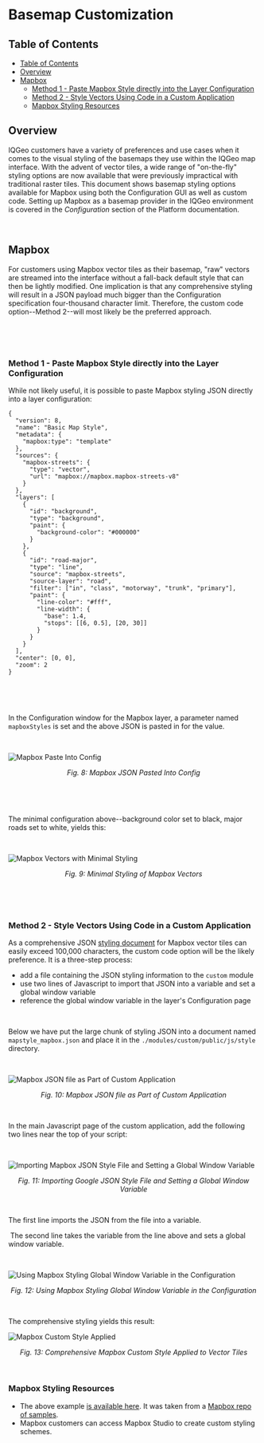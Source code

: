 # Basemap Customization

## Table of Contents
  - [Table of Contents](#table-of-contents)
  - [Overview](#overview)
  - [Mapbox](#mapbox)
    - [Method 1 - Paste Mapbox Style directly into the Layer Configuration](#method-1---paste-mapbox-style-directly-into-the-layer-configuration)
    - [Method 2 - Style Vectors Using Code in a Custom Application](#method-2---style-vectors-using-code-in-a-custom-application)
    - [Mapbox Styling Resources](#mapbox-styling-resources)
## Overview

IQGeo customers have a variety of preferences and use cases when it comes to the visual styling of the basemaps they use within the IQGeo map interface.  With the advent of vector tiles, a wide range of "on-the-fly" styling options are now available that were previously impractical with traditional raster tiles.  This document shows basemap styling options available for Mapbox using both the Configuration GUI as well as custom code.  Setting up Mapbox as a basemap provider in the IQGeo environment is covered in the *Configuration* section of the Platform documentation.


&#8291;
## Mapbox

For customers using Mapbox vector tiles as their basemap, "raw" vectors are streamed into the interface without a fall-back default style that can then be lightly modified.  One implication is that any comprehensive styling will result in a JSON payload much bigger than the Configuration specification four-thousand character limit.  Therefore, the custom code option--Method 2--will most likely be the preferred approach.


&#8291;

&#8291;

### Method 1 - Paste Mapbox Style directly into the Layer Configuration

While not likely useful, it is possible to paste Mapbox styling JSON directly into a layer configuration:

```
{
  "version": 8,
  "name": "Basic Map Style",
  "metadata": {
    "mapbox:type": "template"
  },
  "sources": {
    "mapbox-streets": {
      "type": "vector",
      "url": "mapbox://mapbox.mapbox-streets-v8"
    }
  },
  "layers": [
    {
      "id": "background",
      "type": "background",
      "paint": {
        "background-color": "#000000"
      }
    },
    {
      "id": "road-major",
      "type": "line",
      "source": "mapbox-streets",
      "source-layer": "road",
      "filter": ["in", "class", "motorway", "trunk", "primary"],
      "paint": {
        "line-color": "#fff",
        "line-width": {
          "base": 1.4,
          "stops": [[6, 0.5], [20, 30]]
        }
      }
    }
  ],
  "center": [0, 0],
  "zoom": 2
}
```

&#8291;

&#8291;

In the Configuration window for the Mapbox layer, a parameter named `mapboxStyles` is set and the above JSON is pasted in for the value.


&#8291;

![Mapbox Paste Into Config](./mapbox_config_paste.png)

<p align="center"><i>Fig. 8: Mapbox JSON Pasted Into Config</i></p>

&#8291;

&#8291;

The minimal configuration above--background color set to black, major roads set to white, yields this:

&#8291;

![Mapbox Vectors with Minimal Styling](./mapbox_minimal_styling.png)

<p align="center"><i>Fig. 9: Minimal Styling of Mapbox Vectors</i></p>


&#8291;

&#8291;


### Method 2 - Style Vectors Using Code in a Custom Application

As a comprehensive JSON [styling document](mapstyle_mapbox.json) for Mapbox vector tiles can easily exceed 100,000 characters, the custom code option will be the likely preference.  It is a three-step process:

- add a file containing the JSON styling information to the `custom` module
- use two lines of Javascript to import that JSON into a variable and set a global window variable
- reference the global window variable in the layer's Configuration page


&#8291;

Below we have put the large chunk of styling JSON into a document named `mapstyle_mapbox.json` and place it in the `./modules/custom/public/js/style` directory.

&#8291;

![Mapbox JSON file as Part of Custom Application](./mapbox_style_import_vscode.png)

<p align="center"><i>Fig. 10: Mapbox JSON file as Part of Custom Application</i></p>

&#8291;
&#8291;

In the main Javascript page of the custom application, add the following two lines near the top of your script:

&#8291;


![Importing Mapbox JSON Style File and Setting a Global Window Variable](./mapbox_style_import_javascript.png)

<p align="center"><i>Fig. 11: Importing Google JSON Style File and Setting a Global Window Variable</i></p>

&#8291;
&#8291;
&#8291;

The first line imports the JSON from the file into a variable.

&#8291;
The second line takes the variable from the line above and sets a global window variable.



&#8291;
&#8291;

![Using Mapbox Styling Global Window Variable in the Configuration](./mapbox_style_js_reference.png)

<p align="center"><i>Fig. 12: Using Mapbox Styling Global Window Variable in the Configuration</i></p>

&#8291;
&#8291;

The comprehensive styling yields this result:
&#8291;
&#8291;

![Mapbox Custom Style Applied](./mapbox_custom_result.png)

<p align="center"><i>Fig. 13: Comprehensive Mapbox Custom Style Applied to Vector Tiles</i></p>

&#8291;
&#8291;
### Mapbox Styling Resources

- The above example [is available here](mapstyle_mapbox.json). It was taken from a [Mapbox repo of samples](https://github.com/mapbox/mapbox-gl-styles).
&#8291;
- Mapbox customers can access Mapbox Studio to create custom styling schemes.
&#8291;

